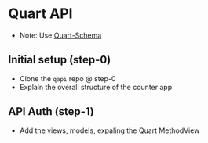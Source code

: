# Quart API

- Note: Use [Quart-Schema](https://gitlab.com/pgjones/quart-schema)

## Initial setup (step-0)
- Clone the `qapi` repo @ step-0
- Explain the overall structure of the counter app

## API Auth (step-1)
- Add the views, models, expaling the Quart MethodView
